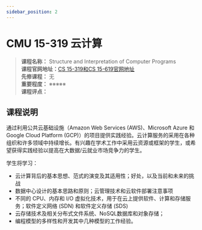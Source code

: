 ```yaml
---
sidebar_position: 2
---
```


# CMU 15-319 云计算




>**课程名称：** Structure and Interpretation of Computer Programs  
**课程官网地址：**[CS 15-319和CS 15-619官网地址](https://csd.cmu.edu/course-profiles/15-319-619-Cloud-Computing)    
**先修课程：** 无  
**重要程度：** ※※※※※  
**课程评点：** 

## 课程说明
通过利用公共云基础设施（Amazon Web Services (AWS)、Microsoft Azure 和 Google Cloud Platform (GCP)）的项目提供实践经验。云计算服务的采用在各种组织和许多领域中持续增长。有兴趣在学术工作中采用云资源或框架的学生，或希望获得实践经验以提高在大数据/云就业市场竞争力的学生。

学生将学习：
- 云计算背后的基本思想、范式的演变及其适用性；好处，以及当前和未来的挑战
- 数据中心设计的基本思路和原则；云管理技术和云软件部署注意事项
- 不同的 CPU、内存和 I/O 虚拟化技术，用于在云上提供软件、计算和存储服务；软件定义网络 (SDN) 和软件定义存储 (SDS)
- 云存储技术及相关分布式文件系统、NoSQL数据库和对象存储；
- 编程模型的多样性和开发其中几种模型的工作经验。




